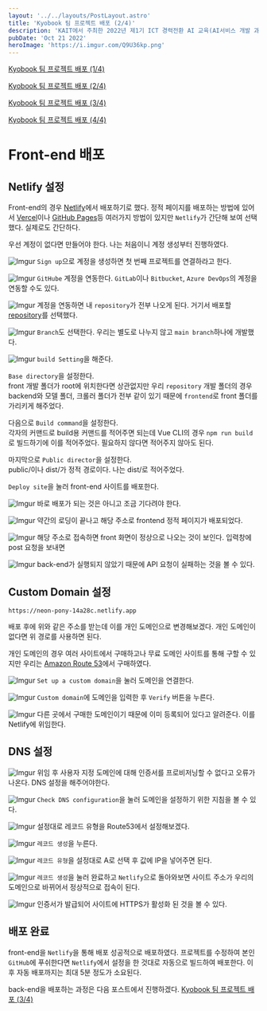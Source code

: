 ```yaml
---
layout: '../../layouts/PostLayout.astro'
title: 'Kyobook 팀 프로젝트 배포 (2/4)'
description: 'KAIT에서 주최한 2022년 제1기 ICT 경력전환 AI 교육(AI서비스 개발 과정)에서 2022년 07월 25일 ~ 10월 14일(약 3개월) 동안 교육을 받았다. 이 과정에서 진행된 팀 프로젝트를 단순 개발에서 끝내지 않고 배포까지하는 과정을 블로그에 남긴다.'
pubDate: 'Oct 21 2022'
heroImage: 'https://i.imgur.com/Q9U36kp.png'
---
```


[Kyobook 팀 프로젝트 배포 (1/4)](</blog/Kyobook-팀-프로젝트-배포-(1)>)

[Kyobook 팀 프로젝트 배포 (2/4)](</blog/Kyobook-팀-프로젝트-배포-(2)>)

[Kyobook 팀 프로젝트 배포 (3/4)](</blog/Kyobook-팀-프로젝트-배포-(3)>)

[Kyobook 팀 프로젝트 배포 (4/4)](</blog/Kyobook-팀-프로젝트-배포-(4)>)

# Front-end 배포

## Netlify 설정

Front-end의 경우 [Netlify](https://www.netlify.com/)에서 배포하기로 했다. 정적 페이지를 배포하는 방법에 있어서 [Vercel](https://vercel.com/)이나 [GitHub Pages](https://docs.github.com/en/pages/getting-started-with-github-pages)등 여러가지 방법이 있지만 `Netlify`가 간단해 보여 선택했다. 실제로도 간단하다.

우선 계정이 없다면 만들어야 한다. 나는 처음이니 계정 생성부터 진행하였다.

![Imgur](https://i.imgur.com/KsQFonj.png)
`Sign up`으로 계정을 생성하면 첫 번째 프로젝트를 연결하라고 한다.

![Imgur](https://i.imgur.com/xfth133.png)
`GitHube` 계정을 연동한다. `GitLab`이나 `Bitbucket`, `Azure DevOps`의 계정을 연동할 수도 있다.

![Imgur](https://i.imgur.com/GTWrspU.png)
계정을 연동하면 내 `repository`가 전부 나오게 된다. 거기서 배포할 [repository](https://github.com/BoYeonJang/kyobobook-review)를 선택했다.

![Imgur](https://i.imgur.com/Z09RRl0.png)
`Branch`도 선택한다. 우리는 별도로 나누지 않고 `main branch`하나에 개발했다.

![Imgur](https://i.imgur.com/Ie48CSI.png)
`build Setting`을 해준다.

`Base directory`을 설정한다.<br>
front 개발 폴더가 root에 위치한다면 상관없지만 우리 `repository` 개발 폴더의 경우 backend와 모델 폴더, 크롤러 폴더가 전부 같이 있기 때문에 `frontend`로 front 폴더를 가리키게 해주었다.

다음으로 `Build command`을 설정한다.<br>
각자의 커맨드로 build용 커맨드를 적어주면 되는데 Vue CLI의 경우 `npm run build`로 빌드하기에 이를 적어주었다. 필요하지 않다면 적어주지 않아도 된다.

마지막으로 `Public director`을 설정한다.<br>
public/이나 dist/가 정적 경로이다. 나는 dist/로 적어주었다.

`Deploy site`을 눌러 front-end 사이트를 배포한다.

![Imgur](https://i.imgur.com/Tw4KW9T.png)
바로 배포가 되는 것은 아니고 조금 기다려야 한다.

![Imgur](https://i.imgur.com/PwCgyXy.png)
약간의 로딩이 끝나고 해당 주소로 frontend 정적 페이지가 배포되었다.

![Imgur](https://i.imgur.com/3zPeDfn.png)
해당 주소로 접속하면 front 화면이 정상으로 나오는 것이 보인다. 입력창에 post 요청을 보내면

![Imgur](https://i.imgur.com/bboogqS.png)
back-end가 실행되지 않았기 때문에 API 요청이 실패하는 것을 볼 수 있다.

## Custom Domain 설정

```
https://neon-pony-14a28c.netlify.app
```

배포 후에 위와 같은 주소를 받는데 이를 개인 도메인으로 변경해보겠다. 개인 도메인이 없다면 위 경로를 사용하면 된다.

개인 도메인의 경우 여러 사이트에서 구매하고나 무료 도메인 사이트를 통해 구할 수 있지만 우리는 [Amazon Route 53](https://docs.aws.amazon.com/ko_kr/Route53/latest/DeveloperGuide/domain-register.html)에서 구매하였다.

![Imgur](https://i.imgur.com/hAiWdB2.png)
`Set up a custom domain`을 눌러 도메인을 연결한다.

![Imgur](https://i.imgur.com/N3L8QcB.png)
`Custom domain`에 도메인을 입력한 후 `Verify` 버튼을 누른다.

![Imgur](https://i.imgur.com/59Wedhl.png)
다른 곳에서 구매한 도메인이기 때문에 이미 등록되어 있다고 알려준다. 이를 Netlify에 위임한다.

## DNS 설정

![Imgur](https://i.imgur.com/Axmttb4.png)
위임 후 사용자 지정 도메인에 대해 인증서를 프로비저닝할 수 없다고 오류가 나온다. DNS 설정을 해주어야한다.

![Imgur](https://i.imgur.com/AfjXDMg.png)
`Check DNS configuration`을 눌러 도메인을 설정하기 위한 지침을 볼 수 있다.

![Imgur](https://i.imgur.com/pRyOziF.png)
설정대로 레코드 유형을 Route53에서 설정해보겠다.

![Imgur](https://i.imgur.com/iBmFr0C.png)
`레코드 생성`을 누른다.

![Imgur](https://i.imgur.com/zlxGLhf.png)
`레코드 유형`을 설정대로 A로 선택 후 값에 IP을 넣어주면 된다.

![Imgur](https://i.imgur.com/rbtam68.png)
`레코드 생성`을 눌러 완료하고 `Netlify`으로 돌아와보면 사이트 주소가 우리의 도메인으로 바뀌어서 정상적으로 접속이 된다.

![Imgur](https://i.imgur.com/d6w6Gig.png)
인증서가 발급되어 사이트에 HTTPS가 활성화 된 것을 볼 수 있다.

## 배포 완료

front-end을 `Netlify`을 통해 배포 성공적으로 배포하였다. 프로젝트를 수정하여 본인 `GitHub`에 푸쉬한다면 `Netlify`에서 설정을 한 것대로 자동으로 빌드하여 배포한다. 이 후 자동 배포까지는 최대 5분 정도가 소요된다.

back-end을 배포하는 과정은 다음 포스트에서 진행하겠다. [Kyobook 팀 프로젝트 배포 (3/4)](</blog/Kyobook-팀-프로젝트-배포-(3)>)
